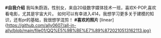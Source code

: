 **#自我介绍**
我叫朱蔚涵，性别女，来自20级数字媒体技术一班，喜欢K-POP,喜欢看电影，尤其是宇宙大片。
如何可以有幸进入414，我想学习更多关于建模的知识，还有pr的基础，我很想学混剪！
**#喜欢的照片**
[linear]{https://github.com/ally0607/all-in-ally/blob/main/file01/QQ%E5%9B%BE%E7%89%8720210513162113.jpg}
